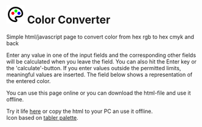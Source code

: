 # ![Color Converter](./icon.svg) Color Converter
Simple html/javascript page to convert color from hex rgb to hex cmyk and back

Enter any value in one of the input fields and the corresponding other fields will be calculated when you leave the field. You can also hit the Enter key or the 'calculate'-button. If you enter values outside the permitted limits, meaningful values are inserted. The field below shows a representation of the entered color.

You can use this page online or you can download the html-file and use it offline.

Try it life [here](https://zenziwerken.github.io/colorconverter/) or copy the html to your PC an use it offline.  
Icon based on [tabler palette](https://tabler.io/icons/icon/palette).
